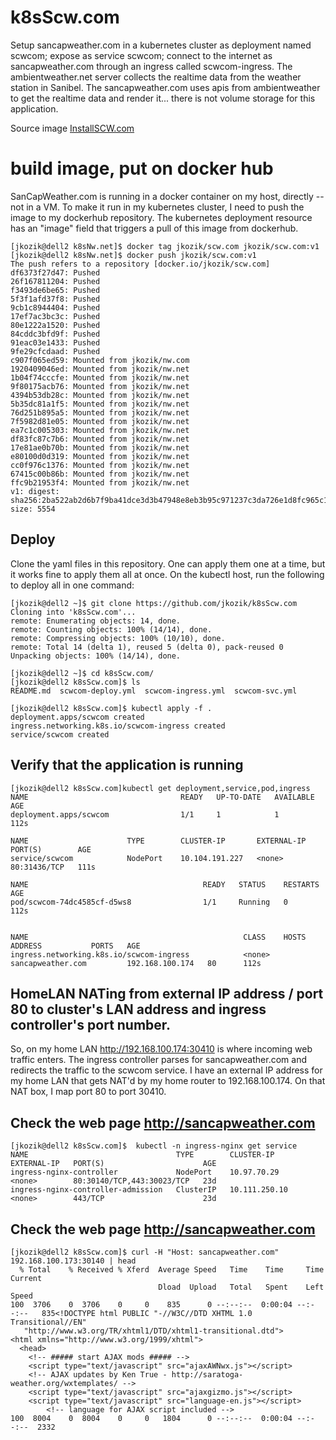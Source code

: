 # k8sScw.com

Setup sancapweather.com in a kubernetes cluster as deployment named scwcom; expose as service scwcom; connect to the internet as sancapweather.com through an ingress called scwcom-ingress. The ambientweather.net server collects the realtime data from the weather station in Sanibel.  The sancapweather.com uses apis from ambientweather to get the realtime data and render it... there is not volume storage for this application.

Source image [InstallSCW.com](https://github.com/jkozik/InstallSCW.com)

# build image, put on docker hub
SanCapWeather.com is running in a docker container on my host, directly -- not in a VM.  To make it run in my kubernetes cluster, I need to push the image to my dockerhub repository.  The kubernetes deployment resource has an "image" field that triggers a pull of this image from dockerhub.
```
[jkozik@dell2 k8sNw.net]$ docker tag jkozik/scw.com jkozik/scw.com:v1
[jkozik@dell2 k8sNw.net]$ docker push jkozik/scw.com:v1
The push refers to a repository [docker.io/jkozik/scw.com]
df6373f27d47: Pushed
26f167811204: Pushed
f3493de6be65: Pushed
5f3f1afd37f8: Pushed
9cb1c8944404: Pushed
17ef7ac3bc3c: Pushed
80e1222a1520: Pushed
84cddc3bfd9f: Pushed
91eac03e1433: Pushed
9fe29cfcdaad: Pushed
c907f065ed59: Mounted from jkozik/nw.com
1920409046ed: Mounted from jkozik/nw.net
1b04f74cccfe: Mounted from jkozik/nw.net
9f80175acb76: Mounted from jkozik/nw.net
4394b53db28c: Mounted from jkozik/nw.net
5b35dc81a1f5: Mounted from jkozik/nw.net
76d251b895a5: Mounted from jkozik/nw.net
7f5982d81e05: Mounted from jkozik/nw.net
ea7c1c005303: Mounted from jkozik/nw.net
df83fc87c7b6: Mounted from jkozik/nw.net
17e81ae0b70b: Mounted from jkozik/nw.net
e80100d0d319: Mounted from jkozik/nw.net
cc0f976c1376: Mounted from jkozik/nw.net
67415c00b86b: Mounted from jkozik/nw.net
ffc9b21953f4: Mounted from jkozik/nw.net
v1: digest: sha256:2ba522ab2d6b7f9ba41dce3d3b47948e8eb3b95c971237c3da726e1d8fc965c1 size: 5554
```
## Deploy
Clone the yaml files in this repository.  One can apply them one at a time, but it works fine to apply them all at once.  On the kubectl host, run the following to deploy all in one command:
```
[jkozik@dell2 ~]$ git clone https://github.com/jkozik/k8sScw.com
Cloning into 'k8sScw.com'...
remote: Enumerating objects: 14, done.
remote: Counting objects: 100% (14/14), done.
remote: Compressing objects: 100% (10/10), done.
remote: Total 14 (delta 1), reused 5 (delta 0), pack-reused 0
Unpacking objects: 100% (14/14), done.

[jkozik@dell2 ~]$ cd k8sScw.com/
[jkozik@dell2 k8sScw.com]$ ls
README.md  scwcom-deploy.yml  scwcom-ingress.yml  scwcom-svc.yml

[jkozik@dell2 k8sScw.com]$ kubectl apply -f .
deployment.apps/scwcom created
ingress.networking.k8s.io/scwcom-ingress created
service/scwcom created
```
## Verify that the application is running
```
[jkozik@dell2 k8sScw.com]kubectl get deployment,service,pod,ingress
NAME                                  READY   UP-TO-DATE   AVAILABLE   AGE
deployment.apps/scwcom                1/1     1            1           112s

NAME                      TYPE        CLUSTER-IP       EXTERNAL-IP   PORT(S)        AGE
service/scwcom            NodePort    10.104.191.227   <none>        80:31436/TCP   111s

NAME                                       READY   STATUS    RESTARTS   AGE
pod/scwcom-74dc4585cf-d5ws8                1/1     Running   0          112s


NAME                                                CLASS    HOSTS                     ADDRESS           PORTS   AGE
ingress.networking.k8s.io/scwcom-ingress            <none>   sancapweather.com         192.168.100.174   80      112s
```
## HomeLAN NATing from external IP address / port 80 to cluster's LAN address and ingress controller's port number.
So, on my home LAN http://192.168.100.174:30410 is where incoming web traffic enters.  The ingress controller parses for sancapweather.com and redirects the traffic to the scwcom service. I have an external IP address for my home LAN that gets NAT'd by my home router to 192.168.100.174.  On that NAT box, I map port 80 to port 30410. 

## Check the web page http://sancapweather.com
```
[jkozik@dell2 k8sScw.com]$  kubectl -n ingress-nginx get service
NAME                                 TYPE        CLUSTER-IP      EXTERNAL-IP   PORT(S)                      AGE
ingress-nginx-controller             NodePort    10.97.70.29     <none>        80:30140/TCP,443:30023/TCP   23d
ingress-nginx-controller-admission   ClusterIP   10.111.250.10   <none>        443/TCP                      23d
```
## Check the web page http://sancapweather.com
```
[jkozik@dell2 k8sScw.com]$ curl -H "Host: sancapweather.com" 192.168.100.173:30140 | head
  % Total    % Received % Xferd  Average Speed   Time    Time     Time  Current
                                 Dload  Upload   Total   Spent    Left  Speed
100  3706    0  3706    0     0    835      0 --:--:--  0:00:04 --:--:--   835<!DOCTYPE html PUBLIC "-//W3C//DTD XHTML 1.0 Transitional//EN"
   "http://www.w3.org/TR/xhtml1/DTD/xhtml1-transitional.dtd">
<html xmlns="http://www.w3.org/1999/xhtml">
  <head>
    <!-- ##### start AJAX mods ##### -->
    <script type="text/javascript" src="ajaxAWNwx.js"></script>
    <!-- AJAX updates by Ken True - http://saratoga-weather.org/wxtemplates/ -->
    <script type="text/javascript" src="ajaxgizmo.js"></script>
    <script type="text/javascript" src="language-en.js"></script>
        <!-- language for AJAX script included -->
100  8004    0  8004    0     0   1804      0 --:--:--  0:00:04 --:--:--  2332
```
